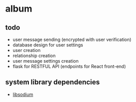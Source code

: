 # album

## todo
* user message sending (encrypted with user verification)
* database design for user settings
* user creation
* relationship creation
* user message settings creation
* flask for RESTFUL API (endpoints for React front-end)

## system library dependencies
* [libsodium](https://doc.libsodium.org/installation)
